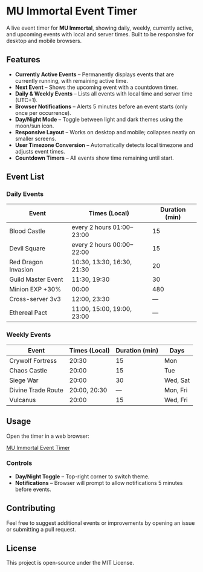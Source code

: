 # MU Immortal Event Timer

A live event timer for **MU Immortal**, showing daily, weekly, currently active, and upcoming events with local and server times. Built to be responsive for desktop and mobile browsers.

## Features

- **Currently Active Events** – Permanently displays events that are currently running, with remaining active time.  
- **Next Event** – Shows the upcoming event with a countdown timer.  
- **Daily & Weekly Events** – Lists all events with local time and server time (UTC+1).  
- **Browser Notifications** – Alerts 5 minutes before an event starts (only once per occurrence).  
- **Day/Night Mode** – Toggle between light and dark themes using the moon/sun icon.  
- **Responsive Layout** – Works on desktop and mobile; collapses neatly on smaller screens.  
- **User Timezone Conversion** – Automatically detects local timezone and adjusts event times.  
- **Countdown Timers** – All events show time remaining until start.  

## Event List

### Daily Events
| Event | Times (Local) | Duration (min) |
|-------|---------------|----------------|
| Blood Castle | every 2 hours 01:00–23:00 | 15 |
| Devil Square | every 2 hours 00:00–22:00 | 15 |
| Red Dragon Invasion | 10:30, 13:30, 16:30, 21:30 | 20 |
| Guild Master Event | 11:30, 19:30 | 30 |
| Minion EXP +30% | 00:00 | 480 |
| Cross-server 3v3 | 12:00, 23:30 | — |
| Ethereal Pact | 11:00, 15:00, 19:00, 23:00 | — |

### Weekly Events
| Event | Times (Local) | Duration (min) | Days |
|-------|---------------|----------------|------|
| Crywolf Fortress | 20:30 | 15 | Mon |
| Chaos Castle | 20:00 | 15 | Tue |
| Siege War | 20:00 | 30 | Wed, Sat |
| Divine Trade Route | 20:00, 20:30 | — | Mon, Fri |
| Vulcanus | 20:00 | 15 | Wed, Fri |


## Usage

Open the timer in a web browser:

[MU Immortal Event Timer](https://lvkafija.github.io/MU-immortal-Event-Timer/)

### Controls
- **Day/Night Toggle** – Top-right corner to switch theme.  
- **Notifications** – Browser will prompt to allow notifications 5 minutes before events.  

## Contributing

Feel free to suggest additional events or improvements by opening an issue or submitting a pull request.

## License

This project is open-source under the MIT License.
